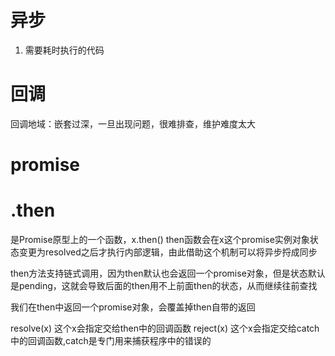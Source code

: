 # 异步
1. 需要耗时执行的代码

# 回调
回调地域：嵌套过深，一旦出现问题，很难排查，维护难度太大

# promise

# .then
是Promise原型上的一个函数，x.then() then函数会在x这个promise实例对象状态变更为resolved之后才执行内部逻辑，由此借助这个机制可以将异步捋成同步

then方法支持链式调用，因为then默认也会返回一个promise对象，但是状态默认是pending，这就会导致后面的then用不上前面then的状态，从而继续往前查找

我们在then中返回一个promise对象，会覆盖掉then自带的返回


resolve(x) 这个x会指定交给then中的回调函数
reject(x) 这个x会指定交给catch中的回调函数,catch是专门用来捕获程序中的错误的
